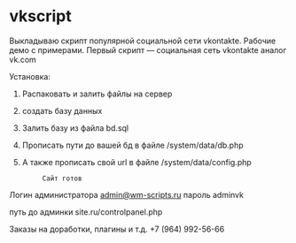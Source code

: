 vkscript
========

Выкладываю скрипт популярной социальной сети vkontakte. Рабочие демо с примерами. Первый скрипт — социальная сеть vkontakte аналог vk.com

Установка:

1) Распаковать и залить файлы на сервер
2) создать базу данных
3) Залить базу из файла bd.sql
4) Прописать пути до вашей бд в файле /system/data/db.php
5) А также прописать свой url в файле /system/data/config.php

 			Сайт готов

 Логин администратора admin@wm-scripts.ru пароль adminvk

путь до админки site.ru/controlpanel.php

Заказы на доработки, плагины и т.д. +7 (964) 992-56-66
